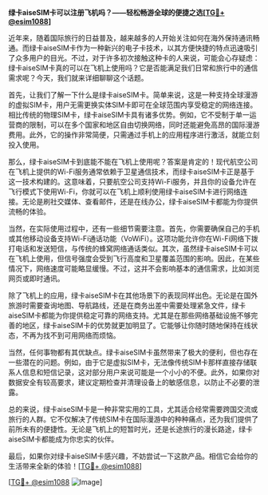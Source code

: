 **绿卡aiseSIM卡可以注册飞机吗？——轻松畅游全球的便捷之选[[TG💪+ @esim1088](https://t.me/s/esim1088)]**

近年来，随着国际旅行的日益普及，越来越多的人开始关注如何在海外保持通讯畅通。而绿卡aiseSIM卡作为一种新兴的电子卡技术，以其方便快捷的特点迅速吸引了众多用户的目光。不过，对于许多初次接触这种卡的人来说，可能会心存疑虑：绿卡aiseSIM卡真的可以在飞机上使用吗？它是否能满足我们日常和旅行中的通信需求呢？今天，我们就来详细聊聊这个话题。

首先，让我们了解一下什么是绿卡aiseSIM卡。简单来说，这是一种支持全球漫游的虚拟SIM卡，用户无需更换实体SIM卡即可在全球范围内享受稳定的网络连接。相比传统的物理SIM卡，绿卡aiseSIM卡具有诸多优势。例如，它不受制于单一运营商的限制，可以在多个国家和地区自由切换网络，同时还能避免高昂的国际漫游费用。此外，它的操作非常简便，只需通过手机上的应用程序进行激活，就能立刻投入使用。

那么，绿卡aiseSIM卡到底能不能在飞机上使用呢？答案是肯定的！现代航空公司在飞机上提供的Wi-Fi服务通常依赖于卫星通信技术，而绿卡aiseSIM卡正是基于这一技术构建的。这意味着，只要航空公司支持Wi-Fi服务，并且你的设备允许在飞行模式下使用Wi-Fi，你就可以在飞机上顺利使用绿卡aiseSIM卡进行网络连接。无论是刷社交媒体、查看邮件，还是在线办公，绿卡aiseSIM卡都能为你提供流畅的体验。

当然，在实际使用过程中，还有一些细节需要注意。首先，你需要确保自己的手机或其他移动设备支持Wi-Fi通话功能（VoWiFi）。这项功能允许你在Wi-Fi网络下拨打电话和发送短信，与传统的蜂窝网络通话类似。其次，虽然绿卡aiseSIM卡可以在飞机上使用，但信号强度会受到飞行高度和卫星覆盖范围的影响。因此，在某些情况下，网络速度可能略显缓慢。不过，这并不会影响基本的通信需求，比如浏览网页或即时通讯。

除了飞机上的应用，绿卡aiseSIM卡在其他场景下的表现同样出色。无论是在国外旅游时需要查询地图、导航路线，还是在商务出差中需要处理紧急文件，绿卡aiseSIM卡都能为你提供稳定可靠的网络支持。尤其是在那些网络基础设施不够完善的地区，绿卡aiseSIM卡的优势就更加明显了。它能够让你随时随地保持在线状态，不再为找不到可用网络而烦恼。

当然，任何事物都有其优缺点。绿卡aiseSIM卡虽然带来了极大的便利，但也存在一些潜在的问题。例如，由于它是虚拟SIM卡，无法像传统SIM卡那样直接存储联系人信息和短信记录，这对部分用户来说可能是一个小小的不便。此外，如果你对数据安全有较高要求，建议定期检查并清理设备上的敏感信息，以防止不必要的泄露。

总的来说，绿卡aiseSIM卡是一种非常实用的工具，尤其适合经常需要跨国交流或旅行的人群。它不仅解决了传统SIM卡在国际漫游中的种种痛点，还为我们提供了前所未有的便捷性。无论是飞机上的短暂时光，还是长途旅行的漫长路途，绿卡aiseSIM卡都能成为你忠实的伙伴。

最后，如果你对绿卡aiseSIM卡感兴趣，不妨尝试一下这款产品。相信它会给你的生活带来全新的体验！[[TG💪+ @esim1088](https://t.me/s/esim1088)] 

[[TG💪+ @esim1088](https://t.me/s/esim1088) ![Image](https://i.postimg.cc/4NQfJmqS/Snipaste-2025-05-13-00-14-12.png)]